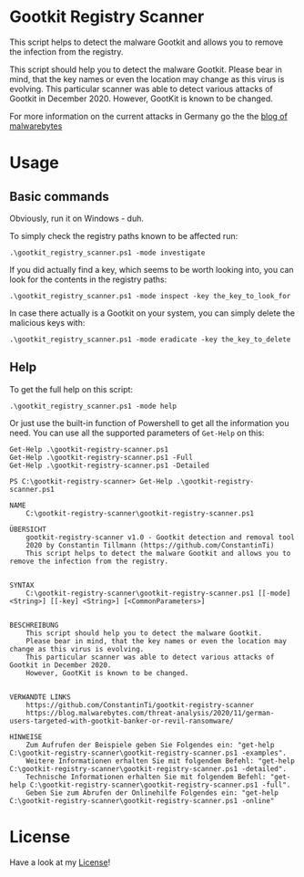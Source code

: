 # Gootkit Registry Scanner
This script helps to detect the malware Gootkit and allows you to remove the infection from the registry.

This script should help you to detect the malware Gootkit.
Please bear in mind, that the key names or even the location may change as this virus is evolving.
This particular scanner was able to detect various attacks of Gootkit in December 2020.
However, GootKit is known to be changed.

For more information on the current attacks in Germany go the the [blog of malwarebytes](https://blog.malwarebytes.com/threat-analysis/2020/11/german-users-targeted-with-gootkit-banker-or-revil-ransomware/)

# Usage
## Basic commands
Obviously, run it on Windows - duh.

To simply check the registry paths known to be affected run:
```
.\gootkit_registry_scanner.ps1 -mode investigate
```

If you did actually find a key, which seems to be worth looking into, you can look for the contents in the registry paths:
```
.\gootkit_registry_scanner.ps1 -mode inspect -key the_key_to_look_for
```

In case there actually is a Gootkit on your system, you can simply delete the malicious keys with:
```
.\gootkit_registry_scanner.ps1 -mode eradicate -key the_key_to_delete
```

## Help
To get the full help on this script:
```
.\gootkit_registry_scanner.ps1 -mode help
```

Or just use the built-in function of Powershell to get all the information you need. You can use all the supported parameters of `Get-Help` on this:
```
Get-Help .\gootkit-registry-scanner.ps1
Get-Help .\gootkit-registry-scanner.ps1 -Full
Get-Help .\gootkit-registry-scanner.ps1 -Detailed
```

```
PS C:\gootkit-registry-scanner> Get-Help .\gootkit-registry-scanner.ps1      

NAME
    C:\gootkit-registry-scanner\gootkit-registry-scanner.ps1

ÜBERSICHT
    gootkit-registry-scanner v1.0 - Gootkit detection and removal tool
    2020 by Constantin Tillmann (https://github.com/ConstantinTi)
    This script helps to detect the malware Gootkit and allows you to remove the infection from the registry.


SYNTAX
    C:\gootkit-registry-scanner\gootkit-registry-scanner.ps1 [[-mode] <String>] [[-key] <String>] [<CommonParameters>]


BESCHREIBUNG
    This script should help you to detect the malware Gootkit.
    Please bear in mind, that the key names or even the location may change as this virus is evolving.
    This particular scanner was able to detect various attacks of Gootkit in December 2020.
    However, GootKit is known to be changed.


VERWANDTE LINKS
    https://github.com/ConstantinTi/gootkit-registry-scanner
    https://blog.malwarebytes.com/threat-analysis/2020/11/german-users-targeted-with-gootkit-banker-or-revil-ransomware/

HINWEISE
    Zum Aufrufen der Beispiele geben Sie Folgendes ein: "get-help C:\gootkit-registry-scanner\gootkit-registry-scanner.ps1 -examples".
    Weitere Informationen erhalten Sie mit folgendem Befehl: "get-help C:\gootkit-registry-scanner\gootkit-registry-scanner.ps1 -detailed".
    Technische Informationen erhalten Sie mit folgendem Befehl: "get-help C:\gootkit-registry-scanner\gootkit-registry-scanner.ps1 -full".
    Geben Sie zum Abrufen der Onlinehilfe Folgendes ein: "get-help C:\gootkit-registry-scanner\gootkit-registry-scanner.ps1 -online"
```

# License
Have a look at my [License](LICENSE)!